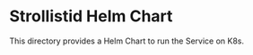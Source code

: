 Strollistid Helm Chart
=====================

This directory provides a Helm Chart to run the Service on K8s.
